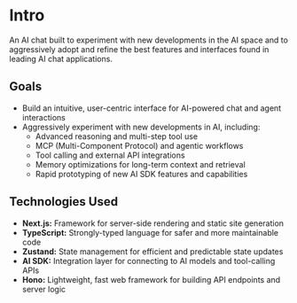 # Intro

An AI chat built to experiment with new developments in the AI space and to aggressively adopt and refine the best features and interfaces found in leading AI chat applications.

## Goals

- Build an intuitive, user-centric interface for AI-powered chat and agent interactions
- Aggressively experiment with new developments in AI, including:
  - Advanced reasoning and multi-step tool use
  - MCP (Multi-Component Protocol) and agentic workflows
  - Tool calling and external API integrations
  - Memory optimizations for long-term context and retrieval
  - Rapid prototyping of new AI SDK features and capabilities

## Technologies Used

- **Next.js:** Framework for server-side rendering and static site generation
- **TypeScript:** Strongly-typed language for safer and more maintainable code
- **Zustand:** State management for efficient and predictable state updates
- **AI SDK:** Integration layer for connecting to AI models and tool-calling APIs
- **Hono:** Lightweight, fast web framework for building API endpoints and server logic
